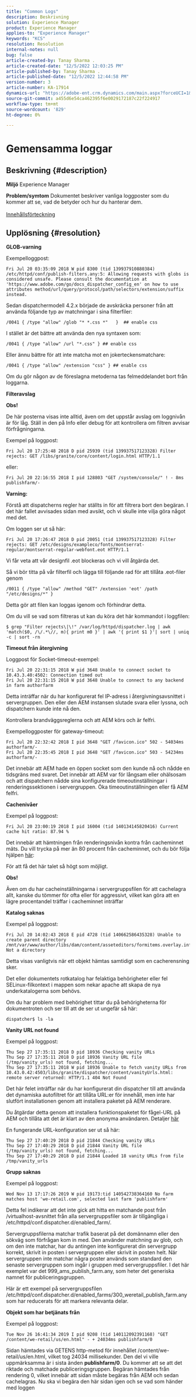 ```yaml
---
title: "Common Logs"
description: Beskrivning
solution: Experience Manager
product: Experience Manager
applies-to: "Experience Manager"
keywords: "KCS"
resolution: Resolution
internal-notes: null
bug: false
article-created-by: Tanay Sharma .
article-created-date: "12/5/2022 12:03:25 PM"
article-published-by: Tanay Sharma .
article-published-date: "12/5/2022 12:44:58 PM"
version-number: 3
article-number: KA-17914
dynamics-url: "https://adobe-ent.crm.dynamics.com/main.aspx?forceUCI=1&pagetype=entityrecord&etn=knowledgearticle&id=349c2bd0-9474-ed11-81aa-6045bd006239"
source-git-commit: a455d6e54ca462395f6e0029172187c22f224917
workflow-type: tm+mt
source-wordcount: '829'
ht-degree: 0%

---
```


# Gemensamma loggar

## Beskrivning {#description}

<b>Miljö</b>
Experience Manager


<b>Problem/symtom</b>
Dokumentet beskriver vanliga loggposter som du kommer att se, vad de betyder och hur du hanterar dem.
<br> <br>[Innehållsförteckning](https://experienceleague.adobe.com/docs/experience-cloud-kcs/kbarticles/KA-17490.html)

## Upplösning {#resolution}


<b>GLOB-varning</b>

Exempelloggpost:


```
Fri Jul 20 03:35:09 2018 W pid 8300 (tid 139937910880384) /etc/httpd/conf/publish-filters.any:5: Allowing requests with globs is considered unsafe. Please consult the documentation at 'https://www.adobe.com/go/docs_dispatcher_config_en' on how to use attributes method/url/query/protocol/path/selectors/extension/suffix instead.
```


Sedan dispatchermodell 4.2.x började de avskräcka personer från att använda följande typ av matchningar i sina filterfiler:


```
/0041 { /type "allow" /glob "* *.css *"   }  ## enable css
```


I stället är det bättre att använda den nya syntaxen som:


```
/0041 { /type "allow" /url "*.css" } ## enable css
```


Eller ännu bättre för att inte matcha mot en jokerteckensmatchare:


```
/0041 { /type "allow" /extension "css" } ## enable css
```


Om du gör någon av de föreslagna metoderna tas felmeddelandet bort från loggarna.



<b>Filteravslag</b>

<b>Obs!</b>

De här posterna visas inte alltid, även om det uppstår avslag om loggnivån är för låg. Ställ in den på Info eller debug för att kontrollera om filtren avvisar förfrågningarna.

Exempel på loggpost:


```
Fri Jul 20 17:25:48 2018 D pid 25939 (tid 139937517123328) Filter rejects: GET /libs/granite/core/content/login.html HTTP/1.1
```


eller:


```
Fri Jul 20 22:16:55 2018 I pid 128803 "GET /system/console/" ! - 8ms publishfarm/-
```


<b>Varning:</b>

Förstå att dispatcherns regler har ställts in för att filtrera bort den begäran. I det här fallet avvisades sidan med avsikt, och vi skulle inte vilja göra något med det.

Om loggen ser ut så här:


```
Fri Jul 20 17:26:47 2018 D pid 20051 (tid 139937517123328) Filter rejects: GET /etc/designs/exampleco/fonts/montserrat-regular/montserrat-regular-webfont.eot HTTP/1.1
```


Vi får veta att vår designfil .eot blockeras och vi vill åtgärda det.

Så vi bör titta på vår filterfil och lägga till följande rad för att tillåta .eot-filer genom


```
/0011 { /type "allow" /method "GET" /extension 'eot' /path "/etc/designs/*" }
```


Detta gör att filen kan loggas igenom och förhindrar detta.

Om du vill se vad som filtreras ut kan du köra det här kommandot i loggfilen:


```
$ grep "Filter rejects\|\!" /var/log/httpd/dispatcher.log | awk 'match($0, /\/.*\//, m){ print m0 }' | awk '{ print $1 }'| sort | uniq -c | sort -rn
```




<b>Timeout från återgivning</b>

Loggpost för Socket-timeout-exempel:


```
Fri Jul 20 22:31:15 2018 W pid 3648 Unable to connect socket to 10.43.3.40:4502: Connection timed out 
Fri Jul 20 22:31:15 2018 W pid 3648 Unable to connect to any backend in farm authorfarm
```


Detta inträffar när du har konfigurerat fel IP-adress i återgivningsavsnittet i servergruppen. Den eller den AEM instansen slutade svara eller lyssna, och dispatchern kunde inte nå den.

Kontrollera brandväggsreglerna och att AEM körs och är felfri.

Exempelloggposter för gateway-timeout:


```
Fri Jul 20 22:32:42 2018 I pid 3648 "GET /favicon.ico" 502 - 54034ms authorfarm/- 
Fri Jul 20 22:35:45 2018 I pid 3648 "GET /favicon.ico" 503 - 54234ms authorfarm/-
```


Det innebär att AEM hade en öppen socket som den kunde nå och nådde en tidsgräns med svaret. Det innebär att AEM var för långsam eller ohälsosam och att dispatchern nådde sina konfigurerade timeoutinställningar i renderingssektionen i servergruppen. Öka timeoutinställningen eller få AEM felfri.



<b>Cachenivåer</b>

Exempel på loggpost:


```
Fri Jul 20 23:00:19 2018 I pid 16004 (tid 140134145820416) Current cache hit ratio: 87.94 %
```


Det innebär att hämtningen från renderingsnivån kontra från cacheminnet mäts. Du vill trycka på mer än 80 procent från cacheminnet, och du bör följa hjälpen [här](https://experienceleague.adobe.com/docs/experience-cloud-kcs/kbarticles/KA-17458.html%3Flang%3Den):

För att få det här talet så högt som möjligt.

<b>Obs!</b>

Även om du har cacheinställningarna i servergruppsfilen för att cachelagra allt, kanske du tömmer för ofta eller för aggressivt, vilket kan göra att en lägre procentandel träffar i cacheminnet inträffar



<b>Katalog saknas</b>

Exempel på loggpost:


```
Fri Jul 20 14:02:43 2018 E pid 4728 (tid 140662586435328) Unable to create parent directory /mnt/var/www/author/libs/dam/content/asseteditors/formitems.overlay.infinity.json/application: Not a directory
```


Detta visas vanligtvis när ett objekt hämtas samtidigt som en cacherensning sker.

Det eller dokumentets rotkatalog har felaktiga behörigheter eller fel SELinux-filkontext i mappen som nekar apache att skapa de nya underkatalogerna som behövs.

Om du har problem med behörighet tittar du på behörigheterna för dokumentroten och ser till att de ser ut ungefär så här:


```
dispatcher$ ls -la
```




<b>Vanity URL not found</b>

Exempel på loggpost:


```
Thu Sep 27 17:35:11 2018 D pid 18936 Checking vanity URLs 
Thu Sep 27 17:35:11 2018 D pid 18936 Vanity URL file (/tmp/vanity_urls) not found, fetching... 
Thu Sep 27 17:35:11 2018 W pid 18936 Unable to fetch vanity URLs from 10.43.0.42:4503/libs/granite/dispatcher/content/vanityUrls.html: remote server returned: HTTP/1.1 404 Not Found
```


Det här felet inträffar när du har konfigurerat din dispatcher till att använda det dynamiska autofiltret för att tillåta URL:er för innehåll, men inte har slutfört installationen genom att installera paketet på AEM renderare.

Du åtgärdar detta genom att installera funktionspaketet för fågel-URL på AEM och tillåta att det är klart av den anonyma användaren. Detaljer [här](https://experienceleague.adobe.com/docs/experience-cloud-kcs/kbarticles/KA-17463.html%3Flang%3Den)

En fungerande URL-konfiguration ser ut så här:


```
Thu Sep 27 17:40:29 2018 D pid 21844 Checking vanity URLs 
Thu Sep 27 17:40:29 2018 D pid 21844 Vanity URL file (/tmp/vanity_urls) not found, fetching... 
Thu Sep 27 17:40:29 2018 D pid 21844 Loaded 18 vanity URLs from file /tmp/vanity_urls
```




<b>Grupp saknas</b>

Exempel på loggpost:


```
Wed Nov 13 17:17:26 2019 W pid 19173:tid 140542738364160 No farm matches host 'we-retail.com', selected last farm 'publishfarm'
```


Detta fel indikerar att det inte gick att hitta en matchande post från /virtualhost-avsnittet från alla servergruppsfiler som är tillgängliga i /etc/httpd/conf.dispatcher.d/enabled_farm/.

Servergruppsfilerna matchar trafik baserat på det domännamn eller den sökväg som förfrågan kom in med. Den använder matchning av glob, och om den inte matchar, har du antingen inte konfigurerat din servergrupp korrekt, skrivit in posten i servergruppen eller skrivit in posten helt. När servergruppen inte matchar några poster används som standard den senaste servergruppen som ingår i gruppen med servergruppsfiler. I det här exemplet var det 999_ams_publish_farm.any, som heter det generiska namnet för publiceringsgruppen.

Här är ett exempel på servergruppsfilen /etc/httpd/conf.dispatcher.d/enabled_farms/300_weretail_publish_farm.any som har reducerats för att markera relevanta delar.



<b>Objekt som har betjänats från</b>

Exempel på loggpost:


```
Tue Nov 26 16:41:34 2019 I pid 9208 (tid 140112092391168) "GET /content/we-retail/us/en.html" - + 24034ms publishfarm/0
```


Sidan hämtades via GETENS http-metod för innehållet /content/we-retail/us/en.html, vilket tog 24034 millisekunder. Den del vi ville uppmärksamma är i sista änden <b>publishfarm/0</b>. Du kommer att se att det riktade och matchade publiceringsgruppen. Begäran hämtades från rendering 0, vilket innebär att sidan måste begäras från AEM och sedan cachelagras. Nu ska vi begära den här sidan igen och se vad som händer med loggen
